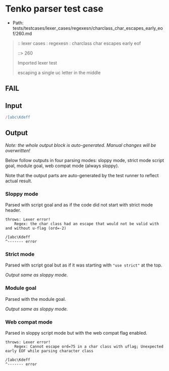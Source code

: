 # Tenko parser test case

- Path: tests/testcases/lexer_cases/regexesn/charclass_char_escapes_early_eof/260.md

> :: lexer cases : regexesn : charclass char escapes early eof
>
> ::> 260
>
> Imported lexer test
>
> escaping a single uc letter in the middle

## FAIL

## Input

`````js
/[abc\Kdeff
`````

## Output

_Note: the whole output block is auto-generated. Manual changes will be overwritten!_

Below follow outputs in four parsing modes: sloppy mode, strict mode script goal, module goal, web compat mode (always sloppy).

Note that the output parts are auto-generated by the test runner to reflect actual result.

### Sloppy mode

Parsed with script goal and as if the code did not start with strict mode header.

`````
throws: Lexer error!
    Regex: the char class had an escape that would not be valid with and without u-flag (ord=-2)

/[abc\Kdeff
^------- error
`````

### Strict mode

Parsed with script goal but as if it was starting with `"use strict"` at the top.

_Output same as sloppy mode._

### Module goal

Parsed with the module goal.

_Output same as sloppy mode._

### Web compat mode

Parsed in sloppy script mode but with the web compat flag enabled.

`````
throws: Lexer error!
    Regex: Cannot escape ord=75 in a char class with uflag; Unexpected early EOF while parsing character class

/[abc\Kdeff
^------- error
`````

